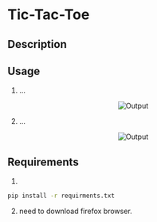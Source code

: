 # Tic-Tac-Toe

## Description


## Usage
1. ...

<p align="center">
  <img src="images/stocks_excel.jpg" alt="Output">
</p>

2. ...


<p align="center">
  <img src="images/output.jpg" alt="Output">
</p>

## Requirements
1. 
```bash
pip install -r requirments.txt
```
2. need to download firefox browser.